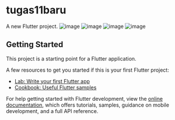 # tugas11baru

A new Flutter project.
![image](https://github.com/AbdGhafur/tugas11baru/assets/92065915/4077316f-14e7-497e-917a-1096b790dd71)
![image](https://github.com/AbdGhafur/tugas11baru/assets/92065915/2725f809-9646-4393-a547-a362717e9c26)
![image](https://github.com/AbdGhafur/tugas11baru/assets/92065915/06d8d858-b0be-4651-bdb0-8e5d6ef5ee37)
![image](https://github.com/AbdGhafur/tugas11baru/assets/92065915/08c93a2e-5c43-44f3-977d-02c91ed8d847)









## Getting Started

This project is a starting point for a Flutter application.

A few resources to get you started if this is your first Flutter project:

- [Lab: Write your first Flutter app](https://docs.flutter.dev/get-started/codelab)
- [Cookbook: Useful Flutter samples](https://docs.flutter.dev/cookbook)

For help getting started with Flutter development, view the
[online documentation](https://docs.flutter.dev/), which offers tutorials,
samples, guidance on mobile development, and a full API reference.

